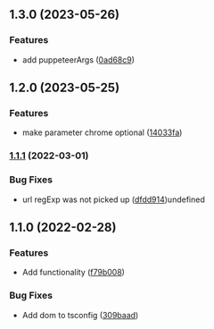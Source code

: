 ## 1.3.0 (2023-05-26)

### Features

- add puppeteerArgs ([0ad68c9](https://github.com/ChiefORZ/pdf-generator/commit/0ad68c92e6248eb37b4832d30783337bec204802))

## 1.2.0 (2023-05-25)

### Features

- make parameter chrome optional ([14033fa](https://github.com/ChiefORZ/pdf-generator/commit/14033fa81248bbd63cd085ebfdd796e199805ea8))

### [1.1.1](https://github.com/ChiefORZ/pdf-generator/compare/1.1.0...1.1.1) (2022-03-01)

### Bug Fixes

- url regExp was not picked up ([dfdd914](https://github.com/ChiefORZ/pdf-generator/commit/dfdd91443fd8341c8e58cca1d17916e7a0109d67))undefined

## 1.1.0 (2022-02-28)

### Features

- Add functionality ([f79b008](https://github.com/ChiefORZ/pdf-generator/commit/f79b008f872514fa090de03b3211b955474f9f07))

### Bug Fixes

- Add dom to tsconfig ([309baad](https://github.com/ChiefORZ/pdf-generator/commit/309baad6b3caafb82057a13b7a66a28e37c8a73e))
